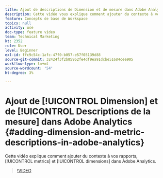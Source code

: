 ```yaml
---
title: Ajout de descriptions de Dimension et de mesure dans Adobe Analytics
description: Cette vidéo vous explique comment ajouter du contexte à vos rapports, mesures et dimensions dans Adobe Analytics.
feature: Concepts de base de Workspace
topics: null
activity: use
doc-type: feature video
team: Technical Marketing
kt: 2352
role: User
level: Beginner
exl-id: ffc9c54c-1afc-47f0-b057-e57f05139d88
source-git-commit: 32424f3f2b05952fe4df9ea91dcbe51684cee905
workflow-type: tm+mt
source-wordcount: '54'
ht-degree: 3%

---
```


# Ajout de [!UICONTROL Dimension] et de [!UICONTROL Descriptions de la mesure] dans Adobe Analytics {#adding-dimension-and-metric-descriptions-in-adobe-analytics}

Cette vidéo explique comment ajouter du contexte à vos rapports, [!UICONTROL metrics] et [!UICONTROL dimensions] dans Adobe Analytics.

>[!VIDEO](https://video.tv.adobe.com/v/25453/?quality=12)
